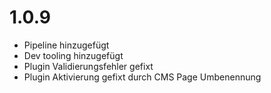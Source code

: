 # 1.0.9
- Pipeline hinzugefügt
- Dev tooling hinzugefügt
- Plugin Validierungsfehler gefixt
- Plugin Aktivierung gefixt durch CMS Page Umbenennung
